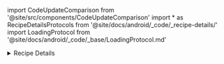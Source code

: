 import CodeUpdateComparison from '@site/src/components/CodeUpdateComparison'
import * as RecipeDetailsProtocols from '@site/docs/android/_code/_recipe-details/'
import LoadingProtocol from '@site/docs/android/_code/_base/LoadingProtocol.md'

<details>
  <summary>Recipe Details</summary>
  <div>
    <details>
        <summary>Title</summary>
        <CodeUpdateComparison 
oldCode={`recipeDetailsTitleBarTemplate: ((Bool, String) -> AnyView)?`}
            newCode="Removed"/>
    </details>
    <details>
        <summary>Header</summary>
        <CodeUpdateComparison 
oldCode={`var recipeDetailHeaderTemplate: (@Composable() (closeDetail: () -> Unit, recipe: Recipe) -> Unit)?`}
            newCode={<RecipeDetailsProtocols.RecipeDetailsHeaderProtocol/>}/>
    </details>
    <details>
        <summary>Ingredients</summary>
        <CodeUpdateComparison 
oldCode={`var recipeDetailIngredientTemplate: (@Composable() (recipe: Recipe, vmRecipe: RecipeViewModel) -> Unit)?`}
            newCode={<RecipeDetailsProtocols.RecipeDetailsIngredientsProtocol/>}/>
    </details>
    <details>
        <summary>Steps</summary>
        <CodeUpdateComparison 
oldCode={`var recipeDetailStepsTemplate: (@Composable() (steps: List<RecipeStep>,vmRecipe: RecipeViewModel) -> Unit)?`}
            newCode={<RecipeDetailsProtocols.RecipeDetailsStepsProtocol/>}/>
    </details>
<details>
        <summary>Footer</summary>
        <CodeUpdateComparison 
oldCode={`var recipeDetailFooterTemplate: (@Composable() (recipe: Recipe, vmRecipe: RecipeViewModel, look: () -> Unit,
        buy: () -> Unit) -> Unit)? = null`}
            newCode={<RecipeDetailsProtocols.RecipeDetailsFooterProtocol/>}/>
    </details>
    <p>Products have moved to The Recipe Details</p>
<details>
                <summary>Product Success</summary>
        <CodeUpdateComparison 
oldCode="Added in 4.0"
            newCode={<RecipeDetailsProtocols.RecipeDetailsProductSuccessProtocol/>}/>
    </details>
<details>
        <summary>Ignored Product</summary>
        <CodeUpdateComparison 
oldCode="Added in 4.0"
            newCode={<RecipeDetailsProtocols.RecipeDetailsIgnoredProductProtocol/>}/>
    </details>
  </div>
</details>